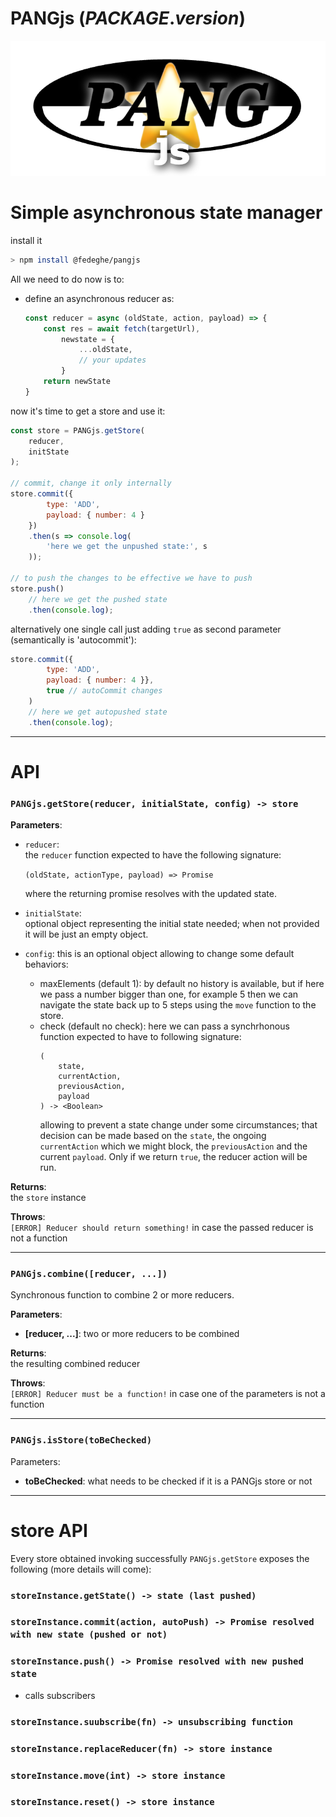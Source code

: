 # PANGjs ($PACKAGE.version$)

![alt text](https://github.com/fedeghe/pangjs/blob/main/pangjs.png?raw=true "Pang js")


# Simple asynchronous state manager

install it 
``` sh
> npm install @fedeghe/pangjs
```

All we need to do now is to:  
- define an asynchronous reducer as:
    ``` js
    const reducer = async (oldState, action, payload) => {
        const res = await fetch(targetUrl),
            newstate = {
                ...oldState,
                // your updates
            }
        return newState
    }
    ```


now it's time to get a store and use it:


``` js
const store = PANGjs.getStore(
    reducer,
    initState
);

// commit, change it only internally
store.commit({
        type: 'ADD',
        payload: { number: 4 }
    })
    .then(s => console.log(
        'here we get the unpushed state:', s
    ));

// to push the changes to be effective we have to push
store.push()
    // here we get the pushed state
    .then(console.log);
```
alternatively one single call just adding `true` as second parameter (semantically is 'autocommit'): 
``` js
store.commit({
        type: 'ADD',
        payload: { number: 4 }},
        true // autoCommit changes
    )
    // here we get autopushed state
    .then(console.log);
```

---

# API

### `PANGjs.getStore(reducer, initialState, config) -> store`

**Parameters**: 
- `reducer`:  
    the `reducer` function expected to have the following signature:  

    `(oldState, actionType, payload) => Promise`    

     where the returning promise resolves with the updated state.

- `initialState`:  
    optional object representing the initial state needed; when not provided it will be just an empty object.

- `config`:  this is an optional object allowing to change some default behaviors:
    - maxElements (default 1): 
        by default no history is available, but if here we pass a number bigger than one, for example 5 then we can navigate the state back up to 5 steps using the `move` function to the store.
    - check (default no check):
        here we can pass a synchrhonous function expected to have to following signature:
        ```
        (
            state, 
            currentAction,
            previousAction,
            payload
        ) -> <Boolean>
        ```
        allowing to prevent a state change under some circumstances; that decision can be made based on the `state`, the ongoing `currentAction` which we might block, the `previousAction` and the current `payload`. Only if we return `true`, the reducer action will be run.

**Returns**:  
the `store` instance  

**Throws**:  
`[ERROR] Reducer should return something!` in case the passed reducer is not a function

---

### `PANGjs.combine([reducer, ...])`

Synchronous function to combine 2 or more reducers.

**Parameters**:
- **[reducer, ...]**:
    two or more reducers to be combined

**Returns**:  
the resulting combined reducer

**Throws**:  
`[ERROR] Reducer must be a function!` in case one of the parameters is not a function  

---

### `PANGjs.isStore(toBeChecked)`

Parameters: 
- **toBeChecked**:
    what needs to be checked if it is a PANGjs store or not

---

# store API

Every store obtained invoking successfully `PANGjs.getStore` exposes the following (more details will come):

### `storeInstance.getState() -> state (last pushed)`

### `storeInstance.commit(action, autoPush) -> Promise resolved with new state (pushed or not)`

### `storeInstance.push() -> Promise resolved with new pushed state`
- calls subscribers 

### `storeInstance.suubscribe(fn) -> unsubscribing function`

### `storeInstance.replaceReducer(fn) -> store instance`

### `storeInstance.move(int) -> store instance`

### `storeInstance.reset() -> store instance`